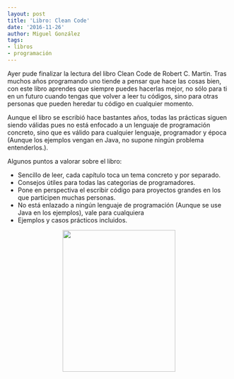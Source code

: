 ```yaml
---
layout: post
title: 'Libro: Clean Code'
date: '2016-11-26'
author: Miguel González
tags:
- libros
- programación
---
```


Ayer pude finalizar la lectura del libro Clean Code de Robert C. Martin. Tras muchos años programando uno tiende a pensar
que hace las cosas bien, con este libro aprendes que siempre puedes hacerlas mejor, no sólo para ti en un futuro
cuando tengas que volver a leer tu códigos, sino para otras personas que pueden heredar tu código en cualquier momento.

Aunque el libro se escribió hace bastantes años, todas las prácticas siguen siendo válidas pues no está enfocado
a un lenguaje de programación concreto, sino que es válido para cualquier lenguaje, programador y época (Aunque los
ejemplos vengan en Java, no supone ningún problema entenderlos.).

Algunos puntos a valorar sobre el libro:
- Sencillo de leer, cada capítulo toca un tema concreto y por separado.
- Consejos útiles para todas las categorias de programadores.
- Pone en perspectiva el escribir código para proyectos grandes en los que participen muchas personas.
- No está enlazado a ningún lenguaje de programación (Aunque se use Java en los ejemplos), vale para cualquiera
- Ejemplos y casos prácticos incluidos.

<div class="separator" style="clear: both; text-align: center;"><img border="0" height="320" src="https://images-na.ssl-images-amazon.com/images/I/41TINACY3hL._SX384_BO1,204,203,200_.jpg" width="255" /></a></div>